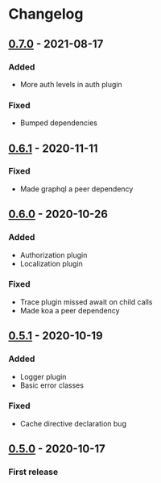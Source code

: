 # Changelog

## [0.7.0] - 2021-08-17
### Added
- More auth levels in auth plugin
### Fixed
- Bumped dependencies

## [0.6.1] - 2020-11-11
### Fixed
- Made graphql a peer dependency

## [0.6.0] - 2020-10-26
### Added
- Authorization plugin
- Localization plugin
### Fixed
- Trace plugin missed await on child calls
- Made koa a peer dependency

## [0.5.1] - 2020-10-19
### Added
- Logger plugin
- Basic error classes
### Fixed
- Cache directive declaration bug

## [0.5.0] - 2020-10-17
### First release

[0.7.0]: https://github.com/erkkah/tiny-graphql-koa/compare/v0.6.1...v0.7.0
[0.6.1]: https://github.com/erkkah/tiny-graphql-koa/compare/v0.6.0...v0.6.1
[0.6.0]: https://github.com/erkkah/tiny-graphql-koa/compare/v0.5.1...v0.6.0
[0.5.1]: https://github.com/erkkah/tiny-graphql-koa/compare/v0.5.0...v0.5.1
[0.5.0]: https://github.com/erkkah/tiny-graphql-koa/releases/tag/v0.5.0
